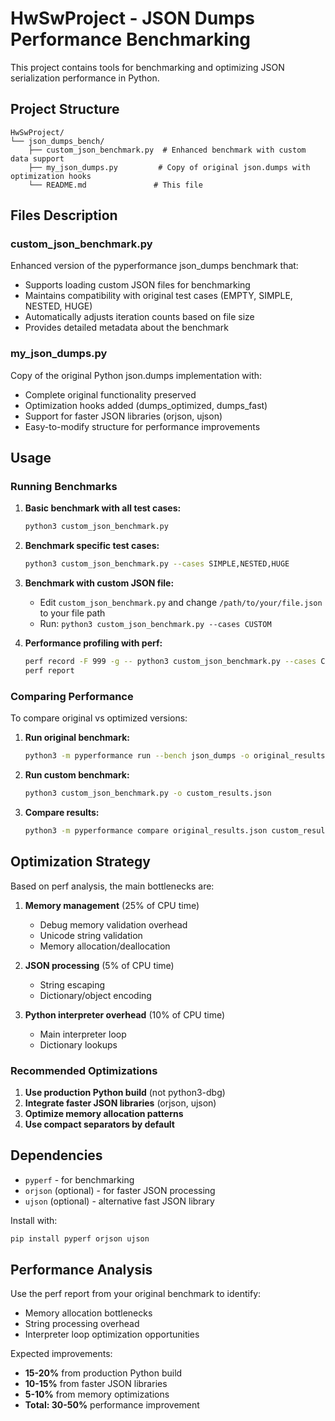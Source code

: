 # HwSwProject - JSON Dumps Performance Benchmarking

This project contains tools for benchmarking and optimizing JSON serialization performance in Python.

## Project Structure

```
HwSwProject/
└── json_dumps_bench/
    ├── custom_json_benchmark.py  # Enhanced benchmark with custom data support
    ├── my_json_dumps.py         # Copy of original json.dumps with optimization hooks
    └── README.md               # This file
```

## Files Description

### custom_json_benchmark.py
Enhanced version of the pyperformance json_dumps benchmark that:
- Supports loading custom JSON files for benchmarking
- Maintains compatibility with original test cases (EMPTY, SIMPLE, NESTED, HUGE)
- Automatically adjusts iteration counts based on file size
- Provides detailed metadata about the benchmark

### my_json_dumps.py
Copy of the original Python json.dumps implementation with:
- Complete original functionality preserved
- Optimization hooks added (dumps_optimized, dumps_fast)
- Support for faster JSON libraries (orjson, ujson)
- Easy-to-modify structure for performance improvements

## Usage

### Running Benchmarks

1. **Basic benchmark with all test cases:**
   ```bash
   python3 custom_json_benchmark.py
   ```

2. **Benchmark specific test cases:**
   ```bash
   python3 custom_json_benchmark.py --cases SIMPLE,NESTED,HUGE
   ```

3. **Benchmark with custom JSON file:**
   - Edit `custom_json_benchmark.py` and change `/path/to/your/file.json` to your file path
   - Run: `python3 custom_json_benchmark.py --cases CUSTOM`

4. **Performance profiling with perf:**
   ```bash
   perf record -F 999 -g -- python3 custom_json_benchmark.py --cases CUSTOM
   perf report
   ```

### Comparing Performance

To compare original vs optimized versions:

1. **Run original benchmark:**
   ```bash
   python3 -m pyperformance run --bench json_dumps -o original_results.json
   ```

2. **Run custom benchmark:**
   ```bash
   python3 custom_json_benchmark.py -o custom_results.json
   ```

3. **Compare results:**
   ```bash
   python3 -m pyperformance compare original_results.json custom_results.json
   ```

## Optimization Strategy

Based on perf analysis, the main bottlenecks are:

1. **Memory management** (25% of CPU time)
   - Debug memory validation overhead
   - Unicode string validation
   - Memory allocation/deallocation

2. **JSON processing** (5% of CPU time)
   - String escaping
   - Dictionary/object encoding

3. **Python interpreter overhead** (10% of CPU time)
   - Main interpreter loop
   - Dictionary lookups

### Recommended Optimizations

1. **Use production Python build** (not python3-dbg)
2. **Integrate faster JSON libraries** (orjson, ujson)
3. **Optimize memory allocation patterns**
4. **Use compact separators by default**

## Dependencies

- `pyperf` - for benchmarking
- `orjson` (optional) - for faster JSON processing
- `ujson` (optional) - alternative fast JSON library

Install with:
```bash
pip install pyperf orjson ujson
```

## Performance Analysis

Use the perf report from your original benchmark to identify:
- Memory allocation bottlenecks
- String processing overhead
- Interpreter loop optimization opportunities

Expected improvements:
- **15-20%** from production Python build
- **10-15%** from faster JSON libraries
- **5-10%** from memory optimizations
- **Total: 30-50%** performance improvement
